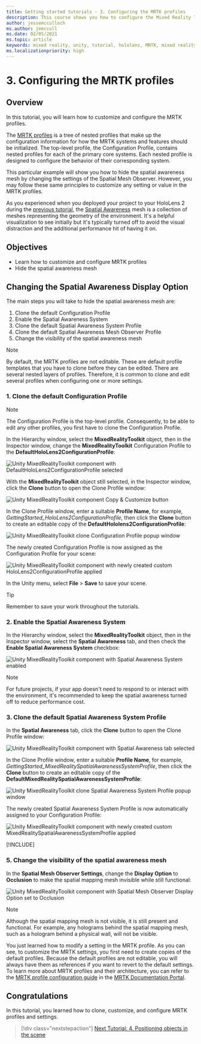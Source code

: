 ```yaml
---
title: Getting started tutorials - 3. Configuring the MRTK profiles
description: This course shows you how to configure the Mixed Reality Toolkit (MRTK) profiles.
author: jessemcculloch
ms.author: jemccull
ms.date: 02/05/2021
ms.topic: article
keywords: mixed reality, unity, tutorial, hololens, MRTK, mixed reality toolkit, UWP, spatial awareness
ms.localizationpriority: high
---
```


# 3. Configuring the MRTK profiles

## Overview

In this tutorial, you will learn how to customize and configure the MRTK profiles.

The <a href="/windows/mixed-reality/mrtk-unity/features/profiles/profiles" target="_blank">MRTK profiles</a> is a tree of nested profiles that make up the configuration information for how the MRTK systems and features should be initialized. The top-level profile, the Configuration Profile, contains nested profiles for each of the primary core systems. Each nested profile is designed to configure the behavior of their corresponding system.

This particular example will show you how to hide the spatial awareness mesh by changing the settings of the Spatial Mesh Observer. However, you may follow these same principles to customize any setting or value in the MRTK profiles.

As you experienced when you deployed your project to your HoloLens 2 during the [previous tutorial](mr-learning-base-02.md#congratulations), the <a href="/windows/mixed-reality/mrtk-unity/features/spatial-awareness/spatial-awareness-getting-started" target="_blank">Spatial Awareness</a> mesh is a collection of meshes representing the geometry of the environment. It's a helpful visualization to see initially but it's typically turned off to avoid the visual distraction and the additional performance hit of having it on.

## Objectives

* Learn how to customize and configure MRTK profiles
* Hide the spatial awareness mesh

## Changing the Spatial Awareness Display Option

The main steps you will take to hide the spatial awareness mesh are:

1. Clone the default Configuration Profile
2. Enable the Spatial Awareness System
3. Clone the default Spatial Awareness System Profile
4. Clone the default Spatial Awareness Mesh Observer Profile
5. Change the visibility of the spatial awareness mesh

> [!NOTE]
> By default, the MRTK profiles are not editable. These are default profile templates that you have to clone before they can be edited. There are several nested layers of profiles. Therefore, it is common to clone and edit several profiles when configuring one or more settings.

### 1. Clone the default Configuration Profile

> [!NOTE]
> The Configuration Profile is the top-level profile. Consequently, to be able to edit any other profiles, you first have to clone the Configuration Profile.

In the Hierarchy window, select the **MixedRealityToolkit** object, then in the Inspector window, change the **MixedRealityToolkit** Configuration Profile to the **DefaultHoloLens2ConfigurationProfile**:

![Unity MixedRealityToolkit component with DefaultHoloLens2ConfigurationProfile selected](images/mr-learning-base/base-03-section1-step1-1.png)

With the **MixedRealityToolkit** object still selected, in the Inspector window, click the **Clone** button to open the Clone Profile window:

![Unity MixedRealityToolkit component Copy & Customize button](images/mr-learning-base/base-03-section1-step1-2.png)

In the Clone Profile window, enter a suitable **Profile Name**, for example, _GettingStarted_HoloLens2ConfigurationProfile_, then click the **Clone** button to create an editable copy of the **DefaultHololens2ConfigurationProfile**:

![Unity MixedRealityToolkit clone Configuration Profile popup window](images/mr-learning-base/base-03-section1-step1-3.png)

The newly created Configuration Profile is now assigned as the Configuration Profile for your scene:

![Unity MixedRealityToolkit component with newly created custom HoloLens2ConfigurationProfile applied](images/mr-learning-base/base-03-section1-step1-4.png)

In the Unity menu, select **File** > **Save** to save your scene.

> [!TIP]
> Remember to save your work throughout the tutorials.

### 2. Enable the Spatial Awareness System

In the Hierarchy window, select the **MixedRealityToolkit** object, then in the Inspector window, select the **Spatial Awareness** tab, and then check the **Enable Spatial Awareness System** checkbox:

![Unity MixedRealityToolkit component with Spatial Awareness System enabled](images/mr-learning-base/base-03-section1-step2-1.png)

> [!NOTE]
> For future projects, if your app doesn't need to respond to or interact with the environment, it's recommended to keep the spatial awareness turned off to reduce performance cost.

### 3. Clone the default Spatial Awareness System Profile

In the **Spatial Awareness** tab, click the **Clone** button to open the Clone Profile window:

![Unity MixedRealityToolkit component with Spatial Awareness tab selected](images/mr-learning-base/base-03-section1-step3-1.png)

In the Clone Profile window, enter a suitable **Profile Name**, for example, _GettingStarted_MixedRealitySpatialAwarenessSystemProfile_, then click the **Clone** button to create an editable copy of the **DefaultMixedRealitySpatialAwarenessSystemProfile**:

![Unity MixedRealityToolkit clone Spatial Awareness System Profile popup window](images/mr-learning-base/base-03-section1-step3-2.png)

The newly created Spatial Awareness System Profile is now automatically assigned to your Configuration Profile:

![Unity MixedRealityToolkit component with newly created custom MixedRealitySpatialAwarenessSystemProfile applied](images/mr-learning-base/base-03-section1-step3-3.png)

[!INCLUDE[](includes/configuring-profile.md)]

### 5. Change the visibility of the spatial awareness mesh

In the **Spatial Mesh Observer Settings**, change the **Display Option** to **Occlusion** to make the spatial mapping mesh invisible while still functional:

![Unity MixedRealityToolkit component with Spatial Mesh Observer Display Option set to Occlusion](images/mr-learning-base/base-03-section1-step5-1.png)

> [!NOTE]
> Although the spatial mapping mesh is not visible, it is still present and functional. For example, any holograms behind the spatial mapping mesh, such as a hologram behind a physical wall, will not be visible.

You just learned how to modify a setting in the MRTK profile. As you can see, to customize the MRTK settings, you first need to create copies of the default profiles. Because the default profiles are not editable, you will always have them as references if you want to revert to the default settings. To learn more about MRTK profiles and their architecture, you can refer to the [MRTK profile configuration guide](https://docs.microsoft.com/windows/mixed-reality/mrtk-unity/configuration/mixed-reality-configuration-guide) in the [MRTK Documentation Portal](https://docs.microsoft.com/windows/mixed-reality/mrtk-unity).

## Congratulations

In this tutorial, you learned how to clone, customize, and configure MRTK profiles and settings.

> [!div class="nextstepaction"]
> [Next Tutorial: 4. Positioning objects in the scene](mr-learning-base-04.md)